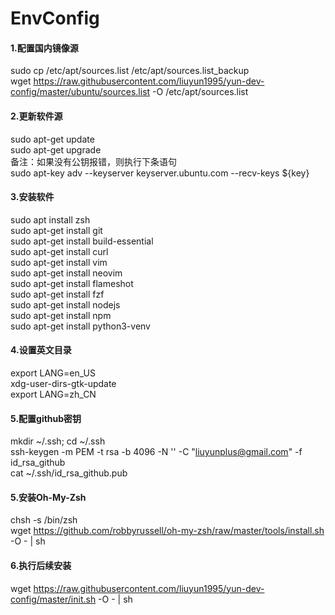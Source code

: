 # EnvConfig
#### 1.配置国内镜像源

sudo cp /etc/apt/sources.list /etc/apt/sources.list_backup  
wget https://raw.githubusercontent.com/liuyun1995/yun-dev-config/master/ubuntu/sources.list -O /etc/apt/sources.list

#### 2.更新软件源

sudo apt-get update  
sudo apt-get upgrade  
备注：如果没有公钥报错，则执行下条语句  
sudo apt-key adv --keyserver keyserver.ubuntu.com --recv-keys ${key}

#### 3.安装软件

sudo apt install zsh  
sudo apt-get install git  
sudo apt-get install build-essential  
sudo apt-get install curl  
sudo apt-get install vim  
sudo apt-get install neovim  
sudo apt-get install flameshot  
sudo apt-get install fzf  
sudo apt-get install nodejs  
sudo apt-get install npm  
sudo apt-get install python3-venv

#### 4.设置英文目录

export LANG=en_US  
xdg-user-dirs-gtk-update  
export LANG=zh_CN

#### 5.配置github密钥

mkdir ~/.ssh; cd ~/.ssh  
ssh-keygen -m PEM -t rsa -b 4096 -N '' -C "liuyunplus@gmail.com" -f id_rsa_github  
cat ~/.ssh/id_rsa_github.pub

#### 5.安装Oh-My-Zsh

chsh -s /bin/zsh  
wget https://github.com/robbyrussell/oh-my-zsh/raw/master/tools/install.sh -O - | sh

#### 6.执行后续安装

wget https://raw.githubusercontent.com/liuyun1995/yun-dev-config/master/init.sh -O - | sh